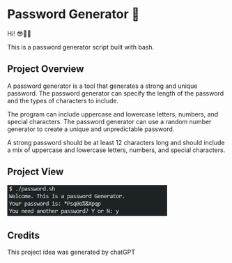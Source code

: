 # Password Generator 🔐

Hi! 😎👋🏿

This is a password generator script built with bash. 

## Project Overview
A password generator is a tool that generates a strong and unique password. The password generator can specify the length of the password and the types of characters to include. 

The program can include uppercase and lowercase letters, numbers, and special characters. The password generator can use a random number generator to create a unique and unpredictable password. 

A strong password should be at least 12 characters long and should include a mix of uppercase and lowercase letters, numbers, and special characters.

## Project View

![project screenshot ](pass.JPG)

## Credits
This project idea was generated by chatGPT

